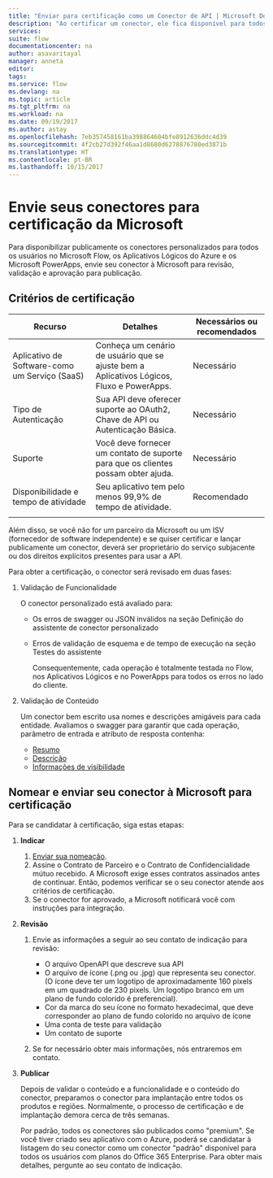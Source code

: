 ```yaml
---
title: "Enviar para certificação como um Conector de API | Microsoft Docs"
description: "Ao certificar um conector, ele fica disponível para todos os usuários do Microsoft Flow, PowerApps e Aplicativos Lógicos."
services: 
suite: flow
documentationcenter: na
author: asavaritayal
manager: anneta
editor: 
tags: 
ms.service: flow
ms.devlang: na
ms.topic: article
ms.tgt_pltfrm: na
ms.workload: na
ms.date: 09/19/2017
ms.author: astay
ms.openlocfilehash: 7eb357458161ba398864604bfe8912636ddc4d39
ms.sourcegitcommit: 4f2cb27d392f46aa1d8680d6278876780ed3871b
ms.translationtype: HT
ms.contentlocale: pt-BR
ms.lasthandoff: 10/15/2017
---
```

# <a name="submit-your-connectors-for-microsoft-certification"></a>Envie seus conectores para certificação da Microsoft
Para disponibilizar publicamente os conectores personalizados para todos os usuários no Microsoft Flow, os Aplicativos Lógicos do Azure e os Microsoft PowerApps, envie seu conector à Microsoft para revisão, validação e aprovação para publicação. 

## <a name="certification-criteria"></a>Critérios de certificação
| Recurso | Detalhes | Necessários ou recomendados |
| --- | --- | --- |
| Aplicativo de Software-como um Serviço (SaaS) |Conheça um cenário de usuário que se ajuste bem a Aplicativos Lógicos, Fluxo e PowerApps. |Necessário |
| Tipo de Autenticação |Sua API deve oferecer suporte ao OAuth2, Chave de API ou Autenticação Básica. |Necessário |
| Suporte |Você deve fornecer um contato de suporte para que os clientes possam obter ajuda. |Necessário |
| Disponibilidade e tempo de atividade |Seu aplicativo tem pelo menos 99,9% de tempo de atividade. |Recomendado |
|  | | |

Além disso, se você não for um parceiro da Microsoft ou um ISV (fornecedor de software independente) e se quiser certificar e lançar publicamente um conector, deverá ser proprietário do serviço subjacente ou dos direitos explícitos presentes para usar a API.

Para obter a certificação, o conector será revisado em duas fases: 

1. Validação de Funcionalidade
   
    O conector personalizado está avaliado para:
   
   * Os erros de swagger ou JSON inválidos na seção Definição do assistente de conector personalizado
   * Erros de validação de esquema e de tempo de execução na seção Testes do assistente
     
     Consequentemente, cada operação é totalmente testada no Flow, nos Aplicativos Lógicos e no PowerApps para todos os erros no lado do cliente.
2. Validação de Conteúdo
   
    Um conector bem escrito usa nomes e descrições amigáveis para cada entidade. Avaliamos o swagger para garantir que cada operação, parâmetro de entrada e atributo de resposta contenha:
   
   * [Resumo](../logic-apps/custom-connector-openapi-extensions.md#summary)
   * [Descrição](../logic-apps/custom-connector-openapi-extensions.md#description)
   * [Informações de visibilidade](../logic-apps/custom-connector-openapi-extensions.md#visibility)

## <a name="nominate-and-submit-your-connector-to-microsoft-for-certification"></a>Nomear e enviar seu conector à Microsoft para certificação
Para se candidatar à certificação, siga estas etapas:

1. **Indicar**
   
   1. [Enviar sua nomeação](https://go.microsoft.com/fwlink/?linkid=848754).
   2. Assine o Contrato de Parceiro e o Contrato de Confidencialidade mútuo recebido. 
      A Microsoft exige esses contratos assinados antes de continuar. 
      Então, podemos verificar se o seu conector atende aos critérios de certificação. 
   3. Se o conector for aprovado, a Microsoft notificará você com instruções para integração.
2. **Revisão**
   
   1. Envie as informações a seguir ao seu contato de indicação para revisão:
      
      * O arquivo OpenAPI que descreve sua API
      * O arquivo de ícone (.png ou .jpg) que representa seu conector. (O ícone deve ter um logotipo de aproximadamente 160 pixels em um quadrado de 230 pixels. Um logotipo branco em um plano de fundo colorido é preferencial).
      * Cor da marca do seu ícone no formato hexadecimal, que deve corresponder ao plano de fundo colorido no arquivo de ícone
      * Uma conta de teste para validação
      * Um contato de suporte
   2. Se for necessário obter mais informações, nós entraremos em contato.
3. **Publicar**
   
    Depois de validar o conteúdo e a funcionalidade e o conteúdo do conector, preparamos o conector para implantação entre todos os produtos e regiões. Normalmente, o processo de certificação e de implantação demora cerca de três semanas.
   
    Por padrão, todos os conectores são publicados como "premium". 
    Se você tiver criado seu aplicativo com o Azure, poderá se candidatar à listagem do seu conector como um conector "padrão" disponível para todos os usuários com planos do Office 365 Enterprise. 
    Para obter mais detalhes, pergunte ao seu contato de indicação.

